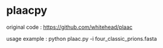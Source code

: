 # plaacpy
original code : https://github.com/whitehead/plaac

usage example : python plaac.py -i four_classic_prions.fasta
